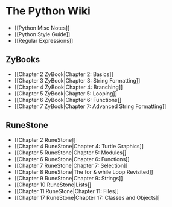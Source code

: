 # The Python Wiki
- [[Python Misc Notes]]
- [[Python Style Guide]]
- [[Regular Expressions]]
## ZyBooks
- [[Chapter 2 ZyBook|Chapter 2: Basics]]
- [[Chapter 3 ZyBook|Chapter 3: String Formatting]]
- [[Chapter 4 ZyBook|Chapter 4: Branching]]
- [[Chapter 5 ZyBook|Chapter 5: Looping]]
- [[Chapter 6 ZyBook|Chapter 6: Functions]]
- [[Chapter 7 ZyBook|Chapter 7: Advanced String Formatting]]

## RuneStone
- [[Chapter 2 RuneStone]]
- [[Chapter 4 RuneStone|Chapter 4: Turtle Graphics]]
- [[Chapter 5 RuneStone|Chapter 5: Modules]]
- [[Chapter 6 RuneStone|Chapter 6: Functions]]
- [[Chapter 7 RuneStone|Chapter 7: Selection]]
- [[Chapter 8 RuneStone|The for & while Loop Revisited]]
- [[Chapter 9 RuneStone|Chapter 9: Strings]]
- [[Chapter 10 RuneStone|Lists]]
- [[Chapter 11 RuneStone|Chapter 11: Files]]
- [[Chapter 17 RuneStone|Chapter 17: Classes and Objects]]